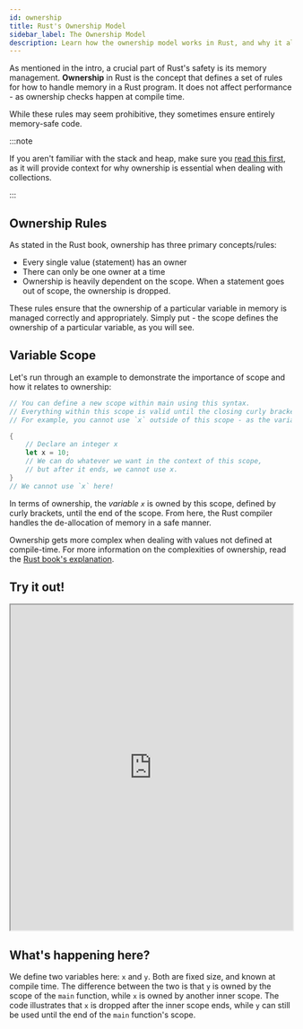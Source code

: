 ```yaml
---
id: ownership
title: Rust's Ownership Model
sidebar_label: The Ownership Model
description: Learn how the ownership model works in Rust, and why it allows for Rust to be safe at compile time.
---
```


As mentioned in the intro, a crucial part of Rust's safety is its memory management.  **Ownership** in Rust is the concept that defines a set of rules for how to handle memory in a Rust program.  It does not affect performance - as ownership checks happen at compile time.  

While these rules may seem prohibitive, they sometimes ensure entirely memory-safe code.

:::note 

If you aren't familiar with the stack and heap, make sure you [read this first](https://doc.rust-lang.org/book/ch04-01-what-is-ownership.html#the-stack-and-the-heap), as it will provide context for why ownership is essential when dealing with collections.

:::

## Ownership Rules

As stated in the Rust book, ownership has three primary concepts/rules: 

- Every single value (statement) has an owner
- There can only be one owner at a time
- Ownership is heavily dependent on the scope.  When a statement goes out of scope, the ownership is dropped.

These rules ensure that the ownership of a particular variable in memory is managed correctly and appropriately. Simply put - the scope defines the ownership of a particular variable, as you will see.

## Variable Scope

Let's run through an example to demonstrate the importance of scope and how it relates to ownership: 

```rust
// You can define a new scope within main using this syntax.
// Everything within this scope is valid until the closing curly bracket.
// For example, you cannot use `x` outside of this scope - as the variable is dropped from memory

{
    // Declare an integer x
    let x = 10;
    // We can do whatever we want in the context of this scope,
    // but after it ends, we cannot use x.
}
// We cannot use `x` here!
```

In terms of ownership, the *variable `x`* is owned by this scope, defined by curly brackets, until the end of the scope.  From here, the Rust compiler handles the de-allocation of memory in a safe manner.


Ownership gets more complex when dealing with values not defined at compile-time.  For more information on the complexities of ownership, read the [Rust book's explanation](https://doc.rust-lang.org/book/ch04-01-what-is-ownership.html). 


## Try it out!

<iframe width="100%" height="580" src="https://play.rust-lang.org/?version=stable&mode=debug&edition=2021&code=fn+main%28%29+%7B%0A+++let+y+%3D+11%3B%0A++++%2F%2F+You+can+define+a+new+scope+within+main+using+this+syntax.%0A++++%2F%2F+Everything+within+this+scope+is+valid+until+the+closing+curly+bracket.%0A++++%2F%2F+For+example%2C+you+cannot+use+%60x%60+outside+of+this+scope+-+as+the+variable+is+dropped+from+memory%0A++++%7B%0A++++++++%2F%2F+Declare+an+integer+x%0A++++++++let+x+%3D+10%3B%0A++++++++%2F%2F+We+can+do+whatever+we+want+in+the+context+of+this+scope%2C%0A++++++++%2F%2F+but+after+it+ends%2C+we+cannot+use+x.%0A++++++++println%21%28%22x%3A+%7Bx%7D%2C+y%3A+%7By%7D%22%29%3B%0A++++%7D%0A++++%2F%2F+We+cannot+use+%60x%60+here%21+It+was+owned+by+the+inner+scope+defined+previously.%0A++++%2F%2F+println%21%28%22%7Bx%7D%22%29%3B+-+this+wouldn%27t+work.%0A++++%2F%2F+Printing+%60y%60+is+perfectly+fine%2C+as+it+it%27s+ownership+and+scope+is+above+that%0A++++%2F%2F+of+x%27s.%0A++++println%21%28%22only+y%3A+%7By%7D%22%29%3B%0A%7D%0A"></iframe>

## What's happening here?

We define two variables here: `x` and `y`.  Both are fixed size, and known at compile time.  The difference between the two is that `y` is owned by the scope of the `main` function, while `x` is owned by another inner scope.  The code illustrates that `x` is dropped after the inner scope ends, while `y` can still be used until the end of the `main` function's scope.

